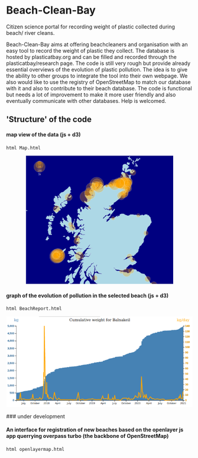 # Beach-Clean-Bay
Citizen science portal for recording weight of plastic collected during beach/ river cleans.

Beach-Clean-Bay aims at offering beachcleaners and organisation with an easy tool to record the weight of plastic they collect.
The database is hosted by plasticatbay.org and can be filled and recorded through the plasticatbay/research page. The code is still very rough but provide already essential overviews of the evolution of plastic pollution. The idea is to give the ability to other groups to integrate the tool into their own webpage. We also would like to use the registry of OpenStreetMap to match our database with it and also to contribute to their beach database. The code is functional but needs a lot of improvement to make it more user friendly and also eventually communicate with other databases. Help is welcomed.
## 'Structure' of the code
#### map view of the data (js + d3)
```
html Map.html
```
<p align="center">
  <img src="Screenshot from 2021-01-02 19-29-53.png" width="400">
</p>

#### graph of the evolution of pollution in the selected beach (js + d3)

```
html BeachReport.html
```

<p align="center">
  <img src="Screenshot from 2021-01-02 17-52-04.png" width="640">
</p>
### under development

#### An interface for registration of new beaches based on the openlayer js app querrying overpass turbo (the backbone of OpenStreetMap)
```
html openlayermap.html 
```
